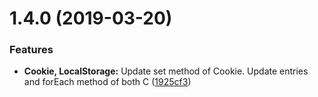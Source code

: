 # 1.4.0 (2019-03-20)


### Features

* **Cookie, LocalStorage:** Update set method of Cookie. Update entries and forEach method of both C ([1925cf3](https://github.com/livelybone/localStorage/commit/1925cf3))



